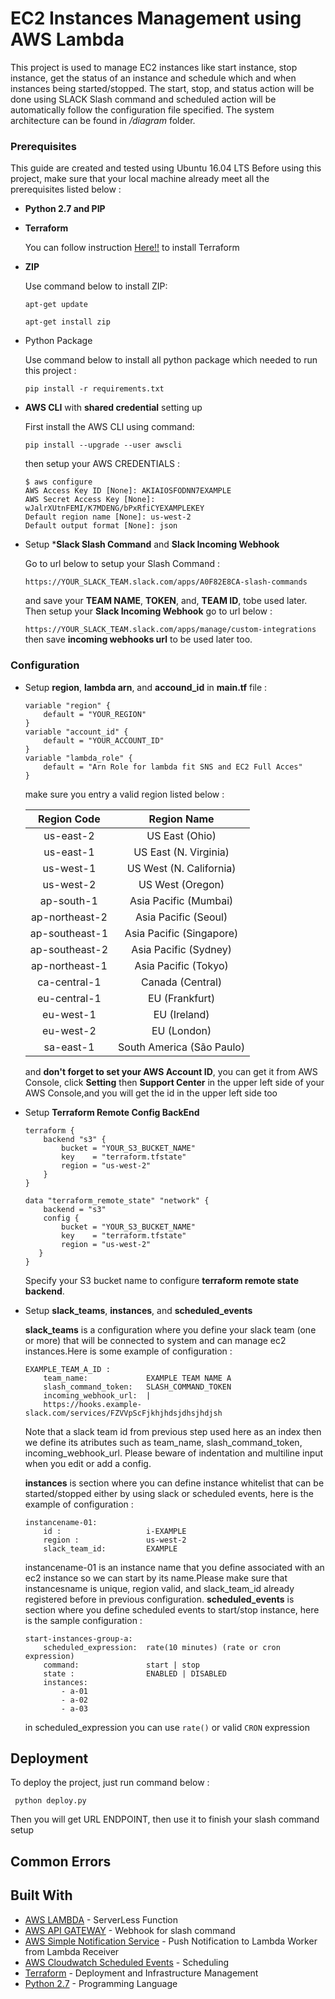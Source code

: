 # EC2 Instances Management using AWS Lambda
This project is used to manage EC2 instances like start instance, stop instance, get the status of an instance and schedule which and when instances being started/stopped.
The start, stop, and status action will be done using SLACK Slash command and scheduled
action will be automatically follow the configuration file specified.
The system architecture can be found in */diagram* folder.
### Prerequisites
This guide are created and tested using Ubuntu 16.04 LTS
Before using this project, make sure that your local machine already meet all the
 prerequisites listed below :
- **Python 2.7 and PIP**
- **Terraform**

   You can follow instruction [Here!!](https://www.terraform.io/intro/getting-started/install.html) to install Terraform
- **ZIP**

   Use command below to install ZIP:

    ```apt-get update```

    ```apt-get install zip```
- Python Package

    Use command below to install all python package which needed to run this project :

    ```pip install -r requirements.txt```


- **AWS CLI** with **shared credential** setting up

    First install the AWS CLI using command:

    ```pip install --upgrade --user awscli```

    then setup your AWS CREDENTIALS :

    ```
    $ aws configure
    AWS Access Key ID [None]: AKIAIOSFODNN7EXAMPLE
    AWS Secret Access Key [None]: wJalrXUtnFEMI/K7MDENG/bPxRfiCYEXAMPLEKEY
    Default region name [None]: us-west-2
    Default output format [None]: json
    ```
- Setup ***Slack Slash Command** and **Slack Incoming Webhook**

    Go to url below to setup your Slash Command :

    ```https://YOUR_SLACK_TEAM.slack.com/apps/A0F82E8CA-slash-commands```

    and save your **TEAM NAME**, **TOKEN**, and, **TEAM ID**, tobe used later.
    Then setup your **Slack Incoming Webhook** go to url below :

    ```https://YOUR_SLACK_TEAM.slack.com/apps/manage/custom-integrations```
    then save **incoming webhooks url** to be used later too.

### Configuration
- Setup **region**, **lambda arn**, and **accound_id** in **main.tf** file :

    ```
    variable "region" {
        default = "YOUR_REGION"
    }
    variable "account_id" {
        default = "YOUR_ACCOUNT_ID"
    }
    variable "lambda_role" {
        default = "Arn Role for lambda fit SNS and EC2 Full Acces"
    }
    ```

    make sure you entry a valid region listed below :

    | Region Code   | Region Name       |
    |:-------------:|:-------------:|
    | us-east-2     | US East (Ohio) |
    | us-east-1     |US East (N. Virginia)     |  
    | us-west-1     | US West (N. California)      |
    | us-west-2     | US West (Oregon)      |
    | ap-south-1    | Asia Pacific (Mumbai)      |
    |ap-northeast-2 | Asia Pacific (Seoul)      |
    |ap-southeast-1 | Asia Pacific (Singapore)      |
    |ap-southeast-2 | Asia Pacific (Sydney)      |
    |ap-northeast-1 | Asia Pacific (Tokyo)      |
    |ca-central-1   | Canada (Central)     |
    |eu-central-1   | EU (Frankfurt)     |
    |eu-west-1      | EU (Ireland)      |
    |eu-west-2      | EU (London)      |
    |sa-east-1      | South America (São Paulo)      |

    and **don't forget to set your AWS Account ID**, you can get it from AWS Console, click **Setting** then **Support Center** in the upper left side of your AWS Console,and you will get the id in the upper left side too

- Setup **Terraform Remote Config BackEnd**
    ```
    terraform {
        backend "s3" {
            bucket = "YOUR_S3_BUCKET_NAME"
            key    = "terraform.tfstate"
            region = "us-west-2"
        }
    }

    data "terraform_remote_state" "network" {
        backend = "s3"
        config {
            bucket = "YOUR_S3_BUCKET_NAME"
            key    = "terraform.tfstate"
            region = "us-west-2"
       }
    }
    ```
    Specify your S3 bucket name to configure **terraform remote state backend**.

- Setup **slack_teams**, **instances**, and **scheduled_events**

    **slack_teams** is a configuration where you define your slack team (one or more) that will be connected to system and can manage ec2 instances.Here is some example of configuration :
    ```
    EXAMPLE_TEAM_A_ID :
        team_name:             EXAMPLE TEAM NAME A
        slash_command_token:   SLASH_COMMAND_TOKEN
        incoming_webhook_url:  |
        https://hooks.example-slack.com/services/FZVVpScFjkhjhdsjdhsjhdjsh
    ```

    Note that a slack team id from previous step used here as an index then we define its atributes such as team_name, slash_command_token, incoming_webhook_url. Please beware of indentation and multiline input when you edit or add a config.

    **instances** is section where you can define instance whitelist that can be started/stopped either by using slack or scheduled events, here is the example of configuration :
    ```
    instancename-01:
        id :                   i-EXAMPLE
        region :               us-west-2
        slack_team_id:         EXAMPLE
    ```
    instancename-01 is an instance name that you define associated with an ec2 instance so we can start by its name.Please make sure that instancesname is unique, region valid, and slack_team_id already registered before in previous configuration.
    **scheduled_events** is section where you define scheduled events to start/stop
    instance, here is the sample configuration :
    ```
    start-instances-group-a:
        scheduled_expression:  rate(10 minutes) (rate or cron expression)
        command:               start | stop
        state :                ENABLED | DISABLED
        instances:
            - a-01
            - a-02
            - a-03

    ```
    in scheduled_expression you can use ```rate()``` or valid ```CRON``` expression
## Deployment
To deploy the project, just run command below :

``` python deploy.py```

Then you will get URL ENDPOINT, then use it to finish your slash command setup

## Common Errors

## Built With

* [AWS LAMBDA](https://aws.amazon.com/documentation/lambda/) - ServerLess Function
* [AWS API GATEWAY](https://aws.amazon.com/documentation/apigateway/) - Webhook for slash command
* [AWS Simple Notification Service](https://aws.amazon.com/documentation/sns/) - Push Notification to Lambda Worker from Lambda Receiver
* [AWS Cloudwatch Scheduled Events](http://docs.aws.amazon.com/AmazonCloudWatch/latest/events/WhatIsCloudWatchEvents.html) - Scheduling
* [Terraform](https://www.terraform.io/docs/index.html) - Deployment and Infrastructure Management
* [Python 2.7](https://www.python.org/download/releases/2.7/) - Programming Language
